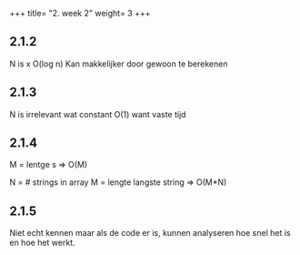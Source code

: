 +++
title= "2. week 2"
weight= 3
+++


## 2.1.2 
N is x
O(log n)
Kan makkelijker door gewoon te berekenen

## 2.1.3
N is irrelevant wat constant
O(1) want vaste tijd

## 2.1.4
M = lentge s => O(M)

N = # strings in array
M = lengte langste string
=> O(M*N)

## 2.1.5
Niet echt kennen maar als de code er is, kunnen analyseren hoe snel het is en hoe het werkt.